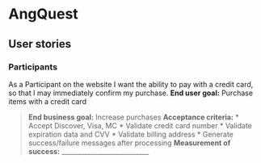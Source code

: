 # AngQuest

## User stories

### Participants
As a Participant on the website I want the ability to pay with a credit card, so that I may immediately confirm my purchase.
   **End user goal:** Purchase items with a credit card
  > **End business goal:** Increase purchases
  > **Acceptance criteria:**
    * Accept Discover, Visa, MC
    * Validate credit card number
    * Validate expiration data and CVV
    * Validate billing address
    * Generate success/failure messages after processing
  > **Measurement of success:** ___________________________

